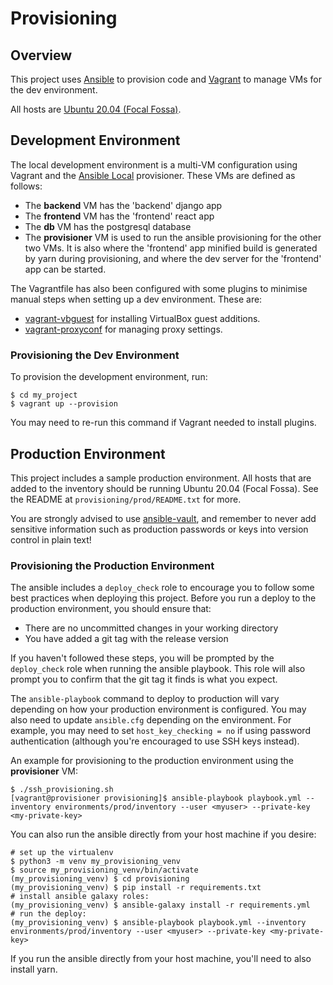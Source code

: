 # Provisioning

## Overview

This project uses [Ansible](https://docs.ansible.com/ansible/latest/index.html)
to provision code and [Vagrant](https://www.vagrantup.com) to manage VMs for
the dev environment.

All hosts are [Ubuntu 20.04 (Focal Fossa)](https://releases.ubuntu.com/20.04/).

## Development Environment

The local development environment is a multi-VM configuration using Vagrant and the
[Ansible Local](https://www.vagrantup.com/docs/provisioning/ansible_local.html)
provisioner. These VMs are defined as follows:

* The **backend** VM has the 'backend' django app
* The **frontend** VM has the 'frontend' react app
* The **db** VM has the postgresql database
* The **provisioner** VM is used to run the ansible provisioning for the other
  two VMs. It is also where the 'frontend' app minified build is generated by
  yarn during provisioning, and where the dev server for the 'frontend' app can
  be started.
  
The Vagrantfile has also been configured with some plugins to minimise manual
steps when setting up a dev environment. These are:
  
  * [vagrant-vbguest](https://github.com/dotless-de/vagrant-vbguest) for installing VirtualBox guest additions.
  * [vagrant-proxyconf](https://github.com/tmatilai/vagrant-proxyconf) for managing proxy settings.
  
### Provisioning the Dev Environment

To provision the development environment, run:
```
$ cd my_project
$ vagrant up --provision
```

You may need to re-run this command if Vagrant needed to install plugins.

## Production Environment

This project includes a sample production environment. All hosts that are added
to the inventory should be running Ubuntu 20.04 (Focal Fossa). See the README at
`provisioning/prod/README.txt` for more.

You are strongly advised to use [ansible-vault](https://docs.ansible.com/ansible/latest/user_guide/vault.html),
and remember to never add sensitive information such as production passwords or
keys into version control in plain text!
  
### Provisioning the Production Environment

The ansible includes a `deploy_check` role to encourage you to follow some best
practices when deploying this project. Before you run a deploy to the production
environment, you should ensure that:

* There are no uncommitted changes in your working directory
* You have added a git tag with the release version

If you haven't followed these steps, you will be prompted by the `deploy_check`
role when running the ansible playbook. This role will also prompt you to
confirm that the git tag it finds is what you expect.

The `ansible-playbook` command to deploy to production will vary depending on
how your production environment is configured. You may also need to update
`ansible.cfg` depending on the environment. For example, you may need to set
`host_key_checking = no` if using password authentication (although you're 
encouraged to use SSH keys instead).

An example for provisioning to the production environment using the
**provisioner** VM:

```
$ ./ssh_provisioning.sh
[vagrant@provisioner provisioning]$ ansible-playbook playbook.yml --inventory environments/prod/inventory --user <myuser> --private-key <my-private-key>
```

You can also run the ansible directly from your host machine if you desire:

```
# set up the virtualenv
$ python3 -m venv my_provisioning_venv
$ source my_provisioning_venv/bin/activate
(my_provisioning_venv) $ cd provisioning
(my_provisioning_venv) $ pip install -r requirements.txt
# install ansible galaxy roles:
(my_provisioning_venv) $ ansible-galaxy install -r requirements.yml
# run the deploy:
(my_provisioning_venv) $ ansible-playbook playbook.yml --inventory environments/prod/inventory --user <myuser> --private-key <my-private-key>
```

If you run the ansible directly from your host machine, you'll need to also install yarn.
